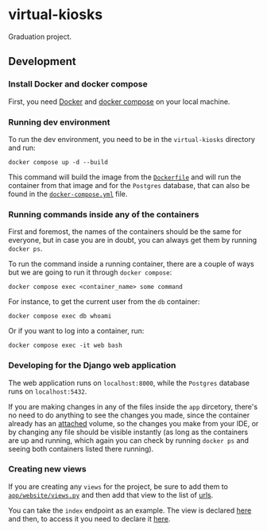 # virtual-kiosks
Graduation project.

## Development
### Install Docker and docker compose
First, you need [Docker](https://docs.docker.com/engine/install/ubuntu/) and [docker compose](https://docs.docker.com/compose/install/linux/) on your local machine.

### Running dev environment
To run the dev environment, you need to be in the `virtual-kiosks` directory and run:

```shell
docker compose up -d --build
```

This command will build the image from the [`Dockerfile`](https://github.com/carlosrn98/virtual-kiosks/blob/main/Dockerfile) and will run the container from that image and for the `Postgres` database, that can also be found in the [`docker-compose.yml`](https://github.com/carlosrn98/virtual-kiosks/blob/ff4b922b0c6551b68194fd1b0cc00c990dcc8a5a/docker-compose.yml#L22) file.

### Running commands inside any of the containers
First and foremost, the names of the containers should be the same for everyone, but in case you are in doubt, you can always get them by running `docker ps`.

To run the command inside a running container, there are a couple of ways but we are going to run it through `docker compose`:

```shell
docker compose exec <container_name> some command
```

For instance, to get the current user from the `db` container:
```shell
docker compose exec db whoami
```

Or if you want to log into a container, run:
```shell
docker compose exec -it web bash
```

### Developing for the Django web application
The web application runs on `localhost:8000`, while the `Postgres` database runs on `localhost:5432`.

If you are making changes in any of the files inside the `app` dircetory, there's no need to do anything to see the changes you made, since the container already has an [attached](https://github.com/carlosrn98/virtual-kiosks/blob/ff4b922b0c6551b68194fd1b0cc00c990dcc8a5a/docker-compose.yml#L8) volume, so the changes you make from your IDE, or by changing any file should be visible instantly (as long as the containers are up and running, which again you can check by running `docker ps` and seeing both containers listed there running).

### Creating new views
If you are creating any `views` for the project, be sure to add them to [`app/website/views.py`](https://github.com/carlosrn98/virtual-kiosks/blob/main/app/website/views.py) and then add that view to the list of [urls](https://github.com/carlosrn98/virtual-kiosks/blob/main/app/website/urls.py). 

You can take the `index` endpoint as an example. The view is declared [here](https://github.com/carlosrn98/virtual-kiosks/blob/ff4b922b0c6551b68194fd1b0cc00c990dcc8a5a/app/website/views.py#L4) and then, to access it you need to declare it [here](https://github.com/carlosrn98/virtual-kiosks/blob/ff4b922b0c6551b68194fd1b0cc00c990dcc8a5a/app/website/urls.py#L4-L5).
